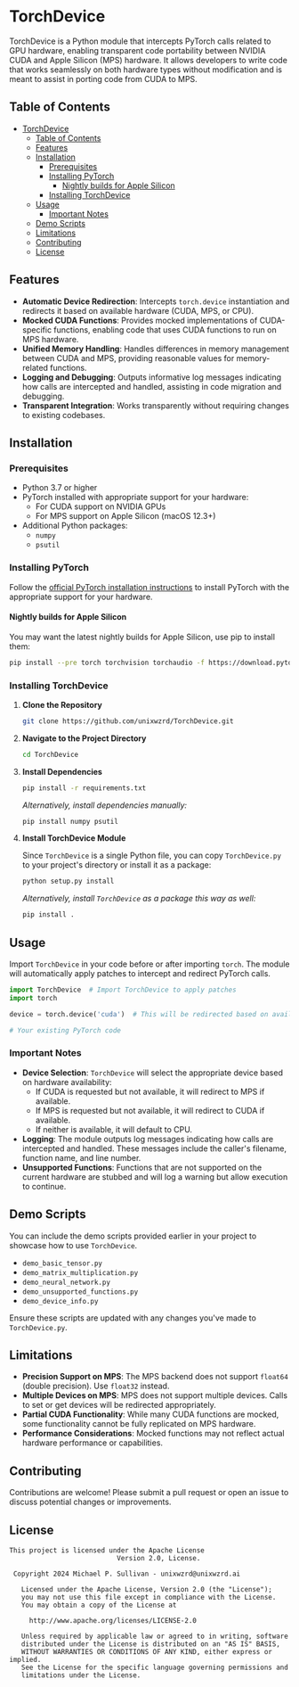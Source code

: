 # TorchDevice

TorchDevice is a Python module that intercepts PyTorch calls related to GPU hardware, enabling transparent code portability between NVIDIA CUDA and Apple Silicon (MPS) hardware. It allows developers to write code that works seamlessly on both hardware types without modification and is meant to assist in porting code from CUDA to MPS.

## Table of Contents

- [TorchDevice](#torchdevice)
  - [Table of Contents](#table-of-contents)
  - [Features](#features)
  - [Installation](#installation)
    - [Prerequisites](#prerequisites)
    - [Installing PyTorch](#installing-pytorch)
      - [Nightly builds for Apple Silicon](#nightly-builds-for-apple-silicon)
    - [Installing TorchDevice](#installing-torchdevice)
  - [Usage](#usage)
    - [Important Notes](#important-notes)
  - [Demo Scripts](#demo-scripts)
  - [Limitations](#limitations)
  - [Contributing](#contributing)
  - [License](#license)

## Features

- **Automatic Device Redirection**: Intercepts `torch.device` instantiation and redirects it based on available hardware (CUDA, MPS, or CPU).
- **Mocked CUDA Functions**: Provides mocked implementations of CUDA-specific functions, enabling code that uses CUDA functions to run on MPS hardware.
- **Unified Memory Handling**: Handles differences in memory management between CUDA and MPS, providing reasonable values for memory-related functions.
- **Logging and Debugging**: Outputs informative log messages indicating how calls are intercepted and handled, assisting in code migration and debugging.
- **Transparent Integration**: Works transparently without requiring changes to existing codebases.

## Installation

### Prerequisites

- Python 3.7 or higher
- PyTorch installed with appropriate support for your hardware:
  - For CUDA support on NVIDIA GPUs
  - For MPS support on Apple Silicon (macOS 12.3+)
- Additional Python packages:
  - `numpy`
  - `psutil`

### Installing PyTorch

Follow the [official PyTorch installation instructions](https://pytorch.org/get-started/locally/) to install PyTorch with the appropriate support for your hardware.

#### Nightly builds for Apple Silicon

You may want the latest nightly builds for Apple Silicon, use pip to install them:

```bash
pip install --pre torch torchvision torchaudio -f https://download.pytorch.org/whl/nightly/cpu/torch_nightly.html
```

### Installing TorchDevice

1. **Clone the Repository**

   ```bash
   git clone https://github.com/unixwzrd/TorchDevice.git
   ```

2. **Navigate to the Project Directory**

   ```bash
   cd TorchDevice
   ```

3. **Install Dependencies**

   ```bash
   pip install -r requirements.txt
   ```

   *Alternatively, install dependencies manually:*

   ```bash
   pip install numpy psutil
   ```

4. **Install TorchDevice Module**

   Since `TorchDevice` is a single Python file, you can copy `TorchDevice.py` to your project's directory or install it as a package:

   ```bash
   python setup.py install
   ```

   *Alternatively, install `TorchDevice` as a package this way as well:*

   ```bash
   pip install .
   ```

## Usage

Import `TorchDevice` in your code before or after importing `torch`. The module will automatically apply patches to intercept and redirect PyTorch calls.

```python
import TorchDevice  # Import TorchDevice to apply patches
import torch

device = torch.device('cuda')  # This will be redirected based on available hardware

# Your existing PyTorch code
```

### Important Notes

- **Device Selection**: `TorchDevice` will select the appropriate device based on hardware availability:
  - If CUDA is requested but not available, it will redirect to MPS if available.
  - If MPS is requested but not available, it will redirect to CUDA if available.
  - If neither is available, it will default to CPU.
- **Logging**: The module outputs log messages indicating how calls are intercepted and handled. These messages include the caller's filename, function name, and line number.
- **Unsupported Functions**: Functions that are not supported on the current hardware are stubbed and will log a warning but allow execution to continue.


## Demo Scripts

You can include the demo scripts provided earlier in your project to showcase how to use `TorchDevice`.

- `demo_basic_tensor.py`
- `demo_matrix_multiplication.py`
- `demo_neural_network.py`
- `demo_unsupported_functions.py`
- `demo_device_info.py`

Ensure these scripts are updated with any changes you've made to `TorchDevice.py`.

## Limitations

- **Precision Support on MPS**: The MPS backend does not support `float64` (double precision). Use `float32` instead.
- **Multiple Devices on MPS**: MPS does not support multiple devices. Calls to set or get devices will be redirected appropriately.
- **Partial CUDA Functionality**: While many CUDA functions are mocked, some functionality cannot be fully replicated on MPS hardware.
- **Performance Considerations**: Mocked functions may not reflect actual hardware performance or capabilities.

## Contributing

Contributions are welcome! Please submit a pull request or open an issue to discuss potential changes or improvements.

## License

```text
This project is licensed under the Apache License
                           Version 2.0, License.

 Copyright 2024 Michael P. Sullivan - unixwzrd@unixwzrd.ai

   Licensed under the Apache License, Version 2.0 (the "License");
   you may not use this file except in compliance with the License.
   You may obtain a copy of the License at

     http://www.apache.org/licenses/LICENSE-2.0

   Unless required by applicable law or agreed to in writing, software
   distributed under the License is distributed on an "AS IS" BASIS,
   WITHOUT WARRANTIES OR CONDITIONS OF ANY KIND, either express or implied.
   See the License for the specific language governing permissions and
   limitations under the License.
```
